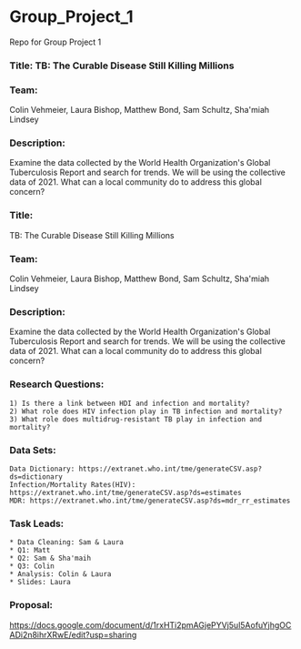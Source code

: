 # Group_Project_1
Repo for Group Project 1

### Title: TB: The Curable Disease Still Killing Millions
### Team:
Colin Vehmeier, Laura Bishop, Matthew Bond, Sam Schultz, Sha'miah Lindsey

### Description: 
Examine the data collected by the World Health Organization's Global Tuberculosis Report and search for trends. We will be using the collective data of 2021. What can a local community do to address this global concern?

### Title: 
TB: The Curable Disease Still Killing Millions

### Team: 
Colin Vehmeier, Laura Bishop, Matthew Bond, Sam Schultz, Sha'miah Lindsey

### Description:
 Examine the data collected by the World Health Organization's Global Tuberculosis Report and search for trends. We will be using the collective data of 2021. What can a local community do to address this global concern?

### Research Questions:
    1) Is there a link between HDI and infection and mortality?
    2) What role does HIV infection play in TB infection and mortality?
    3) What role does multidrug-resistant TB play in infection and mortality?

### Data Sets: 
	Data Dictionary: https://extranet.who.int/tme/generateCSV.asp?ds=dictionary
 	Infection/Mortality Rates(HIV): https://extranet.who.int/tme/generateCSV.asp?ds=estimates  
	MDR: https://extranet.who.int/tme/generateCSV.asp?ds=mdr_rr_estimates	

### Task Leads:
	* Data Cleaning: Sam & Laura
	* Q1: Matt 
	* Q2: Sam & Sha'maih
	* Q3: Colin	
	* Analysis: Colin & Laura
	* Slides: Laura
### Proposal:
https://docs.google.com/document/d/1rxHTi2pmAGjePYVj5ul5AofuYjhgOCADi2n8ihrXRwE/edit?usp=sharing

